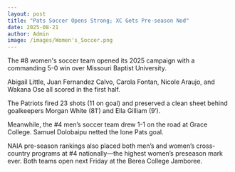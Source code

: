 ```yaml
---
layout: post
title: "Pats Soccer Opens Strong; XC Gets Pre-season Nod"
date: 2025-08-21
author: Admin
image: /images/Women's_Soccer.png
---
```


The #8 women's soccer team opened its 2025 campaign with a commanding 5-0 win over Missouri Baptist University.  

Abigail Little, Juan Fernandez Calvo, Carola Fontan, Nicole Araujo, and Wakana Ose all scored in the first half.  

The Patriots fired 23 shots (11 on goal) and preserved a clean sheet behind goalkeepers Morgan White (81′) and Ella Gilliam (9′).  

Meanwhile, the #4 men’s soccer team drew 1-1 on the road at Grace College. Samuel Dolobaipu netted the lone Pats goal.  

NAIA pre-season rankings also placed both men’s and women’s cross-country programs at #4 nationally—the highest women’s preseason mark ever. Both teams open next Friday at the Berea College Jamboree.